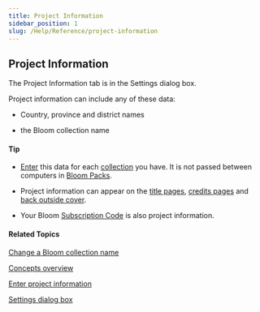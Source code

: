 ```yaml
---
title: Project Information
sidebar_position: 1
slug: /Help/Reference/project-information
---
```


## Project Information

The Project Information tab is in the Settings dialog box.

Project information can include any of these data:

-   Country, province and district names
    
-   the Bloom collection name
    

#### Tip

-   [Enter](../Tasks/Basic_tasks/Enter_project_information.md) this data for each [collection](Collection.md) you have. It is not passed between computers in [Bloom Packs](Bloom_Pack.md).
    
-   Project information can appear on the [title pages](Title_Page.md), [credits pages](Credits_Page.md) and [back outside cover](Back_cover_pages.md).
    
-   Your Bloom [Subscription Code](../Tasks/Basic_tasks/Enter_Subscription_Code.md) is also project information.
    

#### Related Topics

[Change a Bloom collection name](../Tasks/Basic_tasks/Change_Bloom_collection_name.md)

[Concepts overview](Concepts_overview.md)

[Enter project information](../Tasks/Basic_tasks/Enter_project_information.md)

[Settings dialog box](../User_Interface/Dialog_boxes/Settings_dialog_box.md)